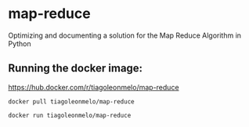 # map-reduce
Optimizing and documenting a solution for the Map Reduce Algorithm in Python 

## Running the docker image:

https://hub.docker.com/r/tiagoleonmelo/map-reduce

```
docker pull tiagoleonmelo/map-reduce

docker run tiagoleonmelo/map-reduce   
```


